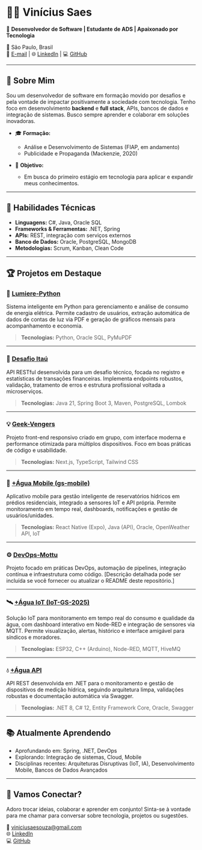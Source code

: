 # 👨‍💻 Vinícius Saes

🎯 **Desenvolvedor de Software | Estudante de ADS | Apaixonado por Tecnologia**

📍 São Paulo, Brasil  
📧 [E-mail](mailto:viniciusaesouza@gmail.com) | 🌐 [LinkedIn](https://www.linkedin.com/in/vinicius-saes) | 💻 [GitHub](https://github.com/ViniciuSaeSouza)

---

## 🌟 Sobre Mim

Sou um desenvolvedor de software em formação movido por desafios e pela vontade de impactar positivamente a sociedade com tecnologia. Tenho foco em desenvolvimento **backend** e **full stack**, APIs, bancos de dados e integração de sistemas. Busco sempre aprender e colaborar em soluções inovadoras.

- 🎓 **Formação:**  
  - Análise e Desenvolvimento de Sistemas (FIAP, em andamento)  
  - Publicidade e Propaganda (Mackenzie, 2020)

- 💼 **Objetivo:**  
  - Em busca do primeiro estágio em tecnologia para aplicar e expandir meus conhecimentos.

---

## 🚀 Habilidades Técnicas

- **Linguagens:** C#, Java, Oracle SQL
- **Frameworks & Ferramentas:** .NET, Spring
- **APIs:** REST, integração com serviços externos
- **Banco de Dados:** Oracle, PostgreSQL, MongoDB
- **Metodologias:** Scrum, Kanban, Clean Code

---

## 🏆 Projetos em Destaque

### 🧠 [Lumiere-Python](https://github.com/ViniciuSaeSouza/Lumiere-Python)
Sistema inteligente em Python para gerenciamento e análise de consumo de energia elétrica. Permite cadastro de usuários, extração automática de dados de contas de luz via PDF e geração de gráficos mensais para acompanhamento e economia.
> **Tecnologias:** Python, Oracle SQL, PyMuPDF

---

### 🏦 [Desafio Itaú](https://github.com/ViniciuSaeSouza/desafio-itau)
API RESTful desenvolvida para um desafio técnico, focada no registro e estatísticas de transações financeiras. Implementa endpoints robustos, validação, tratamento de erros e estrutura profissional voltada a microserviços.
> **Tecnologias:** Java 21, Spring Boot 3, Maven, PostgreSQL, Lombok

---

### 💡 [Geek-Vengers](https://github.com/ViniciuSaeSouza/geek-vengers)
Projeto front-end responsivo criado em grupo, com interface moderna e performance otimizada para múltiplos dispositivos. Foco em boas práticas de código e usabilidade.
> **Tecnologias:** Next.js, TypeScript, Tailwind CSS

---

### 📱 [+Água Mobile (gs-mobile)](https://github.com/ViniciuSaeSouza/gs-mobile)
Aplicativo mobile para gestão inteligente de reservatórios hídricos em prédios residenciais, integrado a sensores IoT e API própria. Permite monitoramento em tempo real, dashboards, notificações e gestão de usuários/unidades.
> **Tecnologias:** React Native (Expo), Java (API), Oracle, OpenWeather API, IoT

---

### ⚙️ [DevOps-Mottu](https://github.com/ViniciuSaeSouza/DevOps-Mottu)
Projeto focado em práticas DevOps, automação de pipelines, integração contínua e infraestrutura como código. [Descrição detalhada pode ser incluída se você fornecer ou atualizar o README deste repositório.]

---

### 🛰 [+Água IoT (IoT-GS-2025)](https://github.com/ViniciuSaeSouza/IoT-GS-2025)
Solução IoT para monitoramento em tempo real do consumo e qualidade da água, com dashboard interativo em Node-RED e integração de sensores via MQTT. Permite visualização, alertas, histórico e interface amigável para síndicos e moradores.
> **Tecnologias:** ESP32, C++ (Arduino), Node-RED, MQTT, HiveMQ

---

### 💧 [+Água API](https://github.com/ViniciuSaeSouza/Api_maisAgua)
API REST desenvolvida em .NET para o monitoramento e gestão de dispositivos de medição hídrica, seguindo arquitetura limpa, validações robustas e documentação automática via Swagger.
> **Tecnologias:** .NET 8, C# 12, Entity Framework Core, Oracle, Swagger

---

## 📚 Atualmente Aprendendo

- Aprofundando em: Spring, .NET, DevOps
- Explorando: Integração de sistemas, Cloud, Mobile
- Disciplinas recentes: Arquiteturas Disruptivas (IoT, IA), Desenvolvimento Mobile, Bancos de Dados Avançados

---

## 🤝 Vamos Conectar?

Adoro trocar ideias, colaborar e aprender em conjunto! Sinta-se à vontade para me chamar para conversar sobre tecnologia, projetos ou sugestões.

📧 [viniciusaesouza@gmail.com](mailto:viniciusaesouza@gmail.com)  
🌐 [LinkedIn](https://www.linkedin.com/in/vinicius-saes)  
💻 [GitHub](https://github.com/ViniciuSaeSouza)
